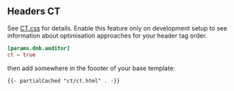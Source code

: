 ## Headers CT

See [CT.css](https://github.com/csswizardry/ct) for details. Enable this feature only on development setup to see information about optimisation approaches for your header tag order.

```toml
[params.dnb.auditor]
ct = true

```

then add somewhere in the foooter of your base template:

```gotemplate
{{- partialCached "ct/ct.html" . -}}
```
